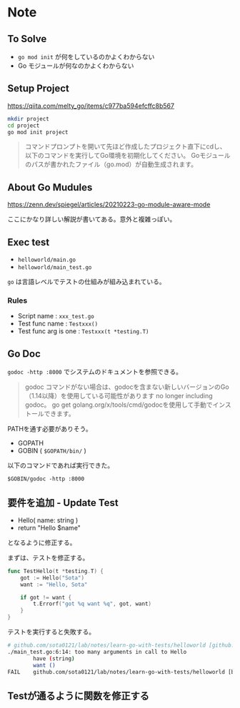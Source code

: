 # Note

## To Solve

- `go mod init` が何をしているのかよくわからない
- Go モジュールが何なのかよくわからない

## Setup Project

https://qiita.com/melty_go/items/c977ba594efcffc8b567

```bash
mkdir project
cd project
go mod init project
```

> コマンドプロンプトを開いて先ほど作成したプロジェクト直下にcdし、
> 以下のコマンドを実行してGo環境を初期化してください。
> Goモジュールのパスが書かれたファイル（go.mod）が自動生成されます。

## About Go Mudules

https://zenn.dev/spiegel/articles/20210223-go-module-aware-mode

ここにかなり詳しい解説が書いてある。意外と複雑っぽい。

## Exec test

- `helloworld/main.go`
- `helloworld/main_test.go`

`go` は言語レベルでテストの仕組みが組み込まれている。

### Rules

- Script name : `xxx_test.go`
- Test func name : `Testxxx()`
- Test func arg is one : `Testxxx(t *testing.T)`


## Go Doc

`godoc -http :8000` でシステムのドキュメントを参照できる。

> godoc コマンドがない場合は、godocを含まない新しいバージョンのGo（1.14以降）を使用している可能性があります no longer including godoc。 go get golang.org/x/tools/cmd/godocを使用して手動でインストールできます。

PATHを通す必要がありそう。

- GOPATH
- GOBIN ( `$GOPATH/bin/` )

以下のコマンドであれば実行できた。

`$GOBIN/godoc -http :8000`


## 要件を追加 - Update Test

- Hello( name: string )
- return "Hello $name"

となるように修正する。

まずは、テストを修正する。

```go
func TestHello(t *testing.T) {
	got := Hello("Sota")
	want := "Hello, Sota"

	if got != want {
		t.Errorf("got %q want %q", got, want)
	}
}
```

テストを実行すると失敗する。

```bash
# github.com/sota0121/lab/notes/learn-go-with-tests/helloworld [github.com/sota0121/lab/notes/learn-go-with-tests/helloworld.test]
./main_test.go:6:14: too many arguments in call to Hello
        have (string)
        want ()
FAIL    github.com/sota0121/lab/notes/learn-go-with-tests/helloworld [build failed]
```

## Testが通るように関数を修正する



